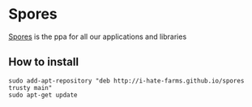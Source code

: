 # Spores
[Spores](http://i-hate-farms.github.io/spores) is the ppa for all our applications and libraries

## How to install
```
sudo add-apt-repository "deb http://i-hate-farms.github.io/spores trusty main"
sudo apt-get update
```
